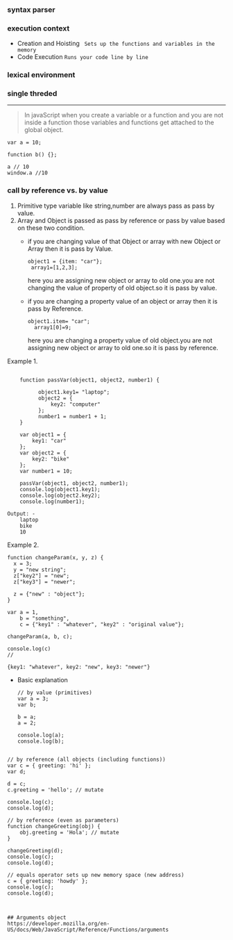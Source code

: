 ### syntax parser
### execution context
   * Creation and Hoisting ` Sets up the functions and variables in the memory`
   * Code Execution        `Runs your code line by line`
### lexical environment
### single threded


------
> In javaScript when you create a variable or a function and you are not inside a function those variables and functions get
attached to the global object.

```
var a = 10;

function b() {};

a // 10
window.a //10
```

### call by reference vs. by value
  1. Primitive type variable like string,number are always pass as pass by value.
  2. Array and Object is passed as pass by reference or pass by value based on these two condition.
     - if you are changing value of that Object or array with new Object or Array then it is pass by Value.
         ```
        object1 = {item: "car"};
          array1=[1,2,3];
          ```

        here you are assigning new object or array to old one.you are not changing the value of property of old object.so it is pass by value.
        
      - if you are changing a property value of an object or array then it is pass by Reference.
        ```
        object1.item= "car";
          array1[0]=9;
          ```


        here you are changing a property value of old object.you are not assigning new object or array to old one.so it is pass by reference.
        
Example
1.
```

    function passVar(object1, object2, number1) {

          object1.key1= "laptop";
          object2 = {
              key2: "computer"
          };
          number1 = number1 + 1;
    }

    var object1 = {
        key1: "car"
    };
    var object2 = {
        key2: "bike"
    };
    var number1 = 10;

    passVar(object1, object2, number1);
    console.log(object1.key1);
    console.log(object2.key2);
    console.log(number1);

Output: -
    laptop
    bike
    10
```
Example
2.
```
function changeParam(x, y, z) {
  x = 3;
  y = "new string";
  z["key2"] = "new";
  z["key3"] = "newer";

  z = {"new" : "object"};
}

var a = 1,
    b = "something",
    c = {"key1" : "whatever", "key2" : "original value"};

changeParam(a, b, c);

console.log(c)
// 

{key1: "whatever", key2: "new", key3: "newer"}
```

- Basic explanation
  ```
  // by value (primitives)
  var a = 3;
  var b;

  b = a;
  a = 2;

  console.log(a);
  console.log(b);
```

```
    // by reference (all objects (including functions))
    var c = { greeting: 'hi' };
    var d;

    d = c;
    c.greeting = 'hello'; // mutate

    console.log(c);
    console.log(d);

    // by reference (even as parameters)
    function changeGreeting(obj) {
        obj.greeting = 'Hola'; // mutate   
    }

    changeGreeting(d);
    console.log(c);
    console.log(d);

    // equals operator sets up new memory space (new address)
    c = { greeting: 'howdy' };
    console.log(c);
    console.log(d);
```


## Arguments object
https://developer.mozilla.org/en-US/docs/Web/JavaScript/Reference/Functions/arguments
